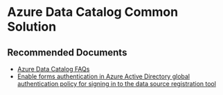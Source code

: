 <properties
	pageTitle="Azure Data Catalog Common Solution"
	description="Azure Data Catalog - all topics"
	service=""
	resource=""
	authors="lisaliu"
	ms.author="jasonh, lisaliu"
	displayOrder=""
	selfHelpType="generic"
	supportTopicIds="32513916, 32513926, 32592176, 32513925, 32513915, 32513922, 32588402, 32518302, 32513920, 32513917, 32513919, 32513918, 32513923, 32513924"
	resourceTags=""
	productPesIds="16054"
	cloudEnvironments="public"
	articleId="d6bdd78b-cd14-4026-9be5-84c4697d3eaa"
/>

# Azure Data Catalog Common Solution

## **Recommended Documents**

- [Azure Data Catalog FAQs](https://docs.microsoft.com/azure/data-catalog/data-catalog-frequently-asked-questions) 
- [Enable forms authentication in Azure Active Directory global authentication policy for signing in to the data source registration tool](https://docs.microsoft.com/azure/data-catalog/troubleshoot-policy-configuration)

